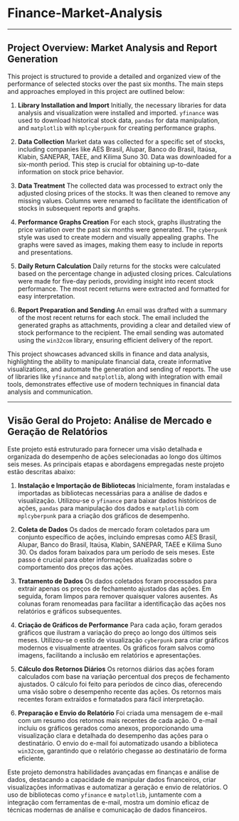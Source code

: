 # Finance-Market-Analysis

---

## Project Overview: Market Analysis and Report Generation

This project is structured to provide a detailed and organized view of the performance of selected stocks over the past six months. The main steps and approaches employed in this project are outlined below:

1. **Library Installation and Import**
   Initially, the necessary libraries for data analysis and visualization were installed and imported. `yfinance` was used to download historical stock data, `pandas` for data manipulation, and `matplotlib` with `mplcyberpunk` for creating performance graphs.

2. **Data Collection**
   Market data was collected for a specific set of stocks, including companies like AES Brasil, Alupar, Banco do Brasil, Itaúsa, Klabin, SANEPAR, TAEE, and Kilima Suno 30. Data was downloaded for a six-month period. This step is crucial for obtaining up-to-date information on stock price behavior.

3. **Data Treatment**
   The collected data was processed to extract only the adjusted closing prices of the stocks. It was then cleaned to remove any missing values. Columns were renamed to facilitate the identification of stocks in subsequent reports and graphs.

4. **Performance Graphs Creation**
   For each stock, graphs illustrating the price variation over the past six months were generated. The `cyberpunk` style was used to create modern and visually appealing graphs. The graphs were saved as images, making them easy to include in reports and presentations.

5. **Daily Return Calculation**
   Daily returns for the stocks were calculated based on the percentage change in adjusted closing prices. Calculations were made for five-day periods, providing insight into recent stock performance. The most recent returns were extracted and formatted for easy interpretation.

6. **Report Preparation and Sending**
   An email was drafted with a summary of the most recent returns for each stock. The email included the generated graphs as attachments, providing a clear and detailed view of stock performance to the recipient. The email sending was automated using the `win32com` library, ensuring efficient delivery of the report.

This project showcases advanced skills in finance and data analysis, highlighting the ability to manipulate financial data, create informative visualizations, and automate the generation and sending of reports. The use of libraries like `yfinance` and `matplotlib`, along with integration with email tools, demonstrates effective use of modern techniques in financial data analysis and communication.

---

## Visão Geral do Projeto: Análise de Mercado e Geração de Relatórios

Este projeto está estruturado para fornecer uma visão detalhada e organizada do desempenho de ações selecionadas ao longo dos últimos seis meses. As principais etapas e abordagens empregadas neste projeto estão descritas abaixo:

1. **Instalação e Importação de Bibliotecas**
   Inicialmente, foram instaladas e importadas as bibliotecas necessárias para a análise de dados e visualização. Utilizou-se o `yfinance` para baixar dados históricos de ações, `pandas` para manipulação dos dados e `matplotlib` com `mplcyberpunk` para a criação dos gráficos de desempenho.

2. **Coleta de Dados**
   Os dados de mercado foram coletados para um conjunto específico de ações, incluindo empresas como AES Brasil, Alupar, Banco do Brasil, Itaúsa, Klabin, SANEPAR, TAEE e Kilima Suno 30. Os dados foram baixados para um período de seis meses. Este passo é crucial para obter informações atualizadas sobre o comportamento dos preços das ações.

3. **Tratamento de Dados**
   Os dados coletados foram processados para extrair apenas os preços de fechamento ajustados das ações. Em seguida, foram limpos para remover quaisquer valores ausentes. As colunas foram renomeadas para facilitar a identificação das ações nos relatórios e gráficos subsequentes.

4. **Criação de Gráficos de Performance**
   Para cada ação, foram gerados gráficos que ilustram a variação do preço ao longo dos últimos seis meses. Utilizou-se o estilo de visualização `cyberpunk` para criar gráficos modernos e visualmente atraentes. Os gráficos foram salvos como imagens, facilitando a inclusão em relatórios e apresentações.

5. **Cálculo dos Retornos Diários**
   Os retornos diários das ações foram calculados com base na variação percentual dos preços de fechamento ajustados. O cálculo foi feito para períodos de cinco dias, oferecendo uma visão sobre o desempenho recente das ações. Os retornos mais recentes foram extraídos e formatados para fácil interpretação.

6. **Preparação e Envio do Relatório**
   Foi criada uma mensagem de e-mail com um resumo dos retornos mais recentes de cada ação. O e-mail incluiu os gráficos gerados como anexos, proporcionando uma visualização clara e detalhada do desempenho das ações para o destinatário. O envio do e-mail foi automatizado usando a biblioteca `win32com`, garantindo que o relatório chegasse ao destinatário de forma eficiente.

Este projeto demonstra habilidades avançadas em finanças e análise de dados, destacando a capacidade de manipular dados financeiros, criar visualizações informativas e automatizar a geração e envio de relatórios. O uso de bibliotecas como `yfinance` e `matplotlib`, juntamente com a integração com ferramentas de e-mail, mostra um domínio eficaz de técnicas modernas de análise e comunicação de dados financeiros.

